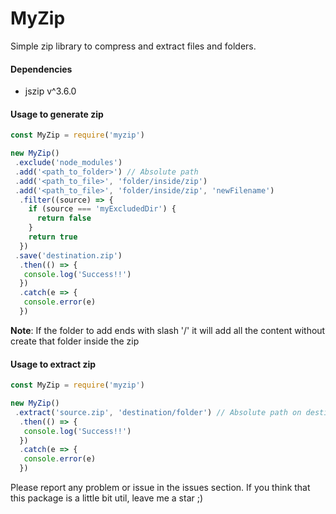 # MyZip

Simple zip library to compress and extract files and folders.

#### Dependencies

- jszip v^3.6.0

#### Usage to generate zip

```javascript
const MyZip = require('myzip')

new MyZip()
 .exclude('node_modules')
 .add('<path_to_folder>') // Absolute path
 .add('<path_to_file>', 'folder/inside/zip')
 .add('<path_to_file>', 'folder/inside/zip', 'newFilename')
  .filter((source) => {
    if (source === 'myExcludedDir') {
      return false
    }
    return true
  })
 .save('destination.zip')
  .then(() => {
   console.log('Success!!')
  })
  .catch(e => {
   console.error(e)
  })
```

**Note**: If the folder to add ends with slash '/' it will add all the content without create that folder inside the zip

#### Usage to extract zip

```javascript
const MyZip = require('myzip')

new MyZip()
 .extract('source.zip', 'destination/folder') // Absolute path on destination folder
  .then(() => {
   console.log('Success!!')
  })
  .catch(e => {
   console.error(e)
  })
```

Please report any problem or issue in the issues section.
If you think that this package is a little bit util, leave me a star ;)
